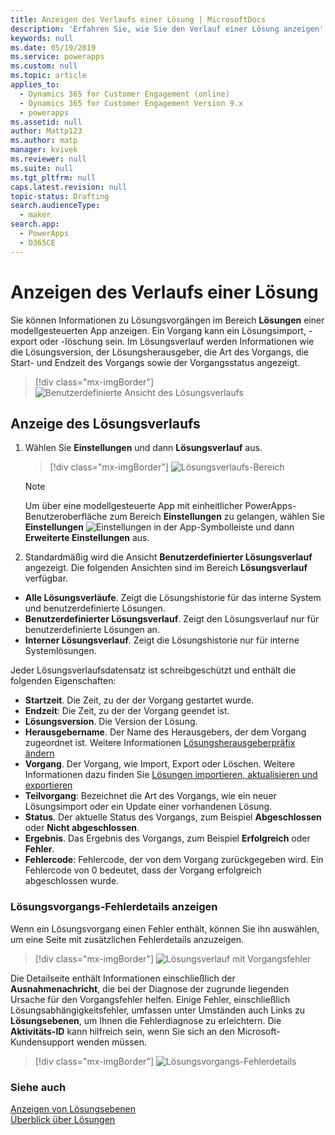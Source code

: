```yaml
---
title: Anzeigen des Verlaufs einer Lösung | MicrosoftDocs
description: 'Erfahren Sie, wie Sie den Verlauf einer Lösung anzeigen'
keywords: null
ms.date: 05/19/2019
ms.service: powerapps
ms.custom: null
ms.topic: article
applies_to:
  - Dynamics 365 for Customer Engagement (online)
  - Dynamics 365 for Customer Engagement Version 9.x
  - powerapps
ms.assetid: null
author: Mattp123
ms.author: matp
manager: kvivek
ms.reviewer: null
ms.suite: null
ms.tgt_pltfrm: null
caps.latest.revision: null
topic-status: Drafting
search.audienceType:
  - maker
search.app:
  - PowerApps
  - D365CE
---
```


# <a name="view-the-history-of-a-solution"></a>Anzeigen des Verlaufs einer Lösung
Sie können Informationen zu Lösungsvorgängen im Bereich **Lösungen** einer modellgesteuerten App anzeigen. Ein Vorgang kann ein Lösungsimport, -export oder -löschung sein. Im Lösungsverlauf werden Informationen wie die Lösungsversion, der Lösungsherausgeber, die Art des Vorgangs, die Start- und Endzeit des Vorgangs sowie der Vorgangsstatus angezeigt.

> [!div class="mx-imgBorder"] 
> ![](media/solutions-history-custom-view.png "Benutzerdefinierte Ansicht des Lösungsverlaufs")

## <a name="view-solution-history"></a>Anzeige des Lösungsverlaufs
1. Wählen Sie **Einstellungen** und dann **Lösungsverlauf** aus.

     > [!div class="mx-imgBorder"] 
     > ![](media/solution-history-sitemap.png "Lösungsverlaufs-Bereich")

     > [!NOTE]
     > Um über eine modellgesteuerte App mit einheitlicher PowerApps-Benutzeroberfläche zum Bereich **Einstellungen** zu gelangen, wählen Sie **Einstellungen** ![Einstellungen](../model-driven-apps/media/powerapps-gear.png) in der App-Symbolleiste und dann **Erweiterte Einstellungen** aus. 

2. Standardmäßig wird die Ansicht **Benutzerdefinierter Lösungsverlauf** angezeigt. Die folgenden Ansichten sind im Bereich **Lösungsverlauf** verfügbar. 
- **Alle Lösungsverläufe**. Zeigt die Lösungshistorie für das interne System und benutzerdefinierte Lösungen. 
- **Benutzerdefinierter Lösungsverlauf**. Zeigt den Lösungsverlauf nur für benutzerdefinierte Lösungen an. 
- **Interner Lösungsverlauf**. Zeigt die Lösungshistorie nur für interne Systemlösungen. 

Jeder Lösungsverlaufsdatensatz ist schreibgeschützt und enthält die folgenden Eigenschaften: 
- **Startzeit**. Die Zeit, zu der der Vorgang gestartet wurde. 
- **Endzeit**: Die Zeit, zu der der Vorgang geendet ist. 
- **Lösungsversion**. Die Version der Lösung. 
- **Herausgebername**. Der Name des Herausgebers, der dem Vorgang zugeordnet ist. Weitere Informationen [Lösungsherausgeberpräfix ändern](change-solution-publisher-prefix.md)  
- **Vorgang**. Der Vorgang, wie Import, Export oder Löschen. Weitere Informationen dazu finden Sie [Lösungen importieren, aktualisieren und exportieren](import-update-export-solutions.md)
- **Teilvorgang**: Bezeichnet die Art des Vorgangs, wie ein neuer Lösungsimport oder ein Update einer vorhandenen Lösung. 
- **Status**. Der aktuelle Status des Vorgangs, zum Beispiel **Abgeschlossen** oder **Nicht abgeschlossen**. 
- **Ergebnis**. Das Ergebnis des Vorgangs, zum Beispiel **Erfolgreich** oder **Fehler**. 
- **Fehlercode**: Fehlercode, der von dem Vorgang zurückgegeben wird. Ein Fehlercode von 0 bedeutet, dass der Vorgang erfolgreich abgeschlossen wurde. 

### <a name="view-solution-operation-error-details"></a>Lösungsvorgangs-Fehlerdetails anzeigen 
Wenn ein Lösungsvorgang einen Fehler enthält, können Sie ihn auswählen, um eine Seite mit zusätzlichen Fehlerdetails anzuzeigen. 

> [!div class="mx-imgBorder"] 
> ![](media/solution-history-with-failure.png "Lösungsverlauf mit Vorgangsfehler")

Die Detailseite enthält Informationen einschließlich der **Ausnahmenachricht**, die bei der Diagnose der zugrunde liegenden Ursache für den Vorgangsfehler helfen. Einige Fehler, einschließlich Lösungsabhängigkeitsfehler, umfassen unter Umständen auch Links zu **Lösungsebenen**, um Ihnen die Fehlerdiagnose zu erleichtern. Die **Aktivitäts-ID** kann hilfreich sein, wenn Sie sich an den Microsoft-Kundensupport wenden müssen. 

> [!div class="mx-imgBorder"] 
> ![](media/solution-history-error-details.png "Lösungsvorgangs-Fehlerdetails")

### <a name="see-also"></a>Siehe auch
[Anzeigen von Lösungsebenen](solution-layers.md)  <br />
[Überblick über Lösungen](solutions-overview.md) 


